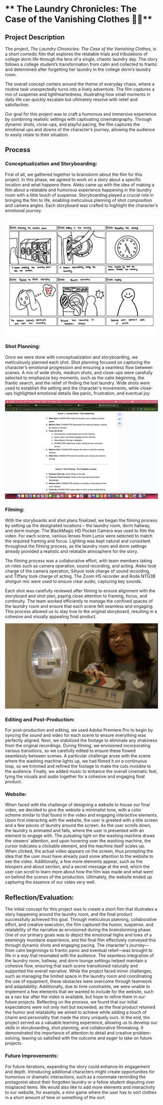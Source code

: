 
# ** The Laundry Chronicles: The Case of the Vanishing Clothes 🫧👕**


## **Project Description**

The project, *The Laundry Chronicles: The Case of the Vanishing Clothes*, is a short comedic film that explores the relatable trials and tribulations of college dorm life through the lens of a single, chaotic laundry day. The story follows a college student’s transformation from calm and collected to frantic and determined after forgetting her laundry in the college dorm’s laundry room. 

The overall concept centers around the theme of everyday chaos, where a routine task unexpectedly turns into a lively adventure. The film captures a mix of suspense and lightheartedness, illustrating how small moments in daily life can quickly escalate but ultimately resolve with relief and satisfaction.

Our goal for this project was to craft a humorous and immersive experience by combining realistic settings with captivating cinematography. Through dynamic shots, close-ups, and playful pacing, the film captures the emotional ups and downs of the character’s journey, allowing the audience to easily relate to their situation.


## **Process**

### **Conceptualization and Storyboarding:**

First of all, we gathered together to brainstorm about the film for this project. In this phase, we agreed to work on a story about a specific location and what happens there. Aleks came up with the idea of making a film about a relatable and humorous experience happening in the laundry room with a little touch of suspense. Storyboarding played a crucial role in bringing the film to life, enabling meticulous planning of shot composition and camera angles. Each storyboard was crafted to highlight the character’s emotional journey. 

![storyboard image](Documentation/storyboard.jpg)


### **Shot Planning:**

Once we were done with conceptualization and storyboarding, we meticulously planned each shot. Shot planning focused on capturing the character’s emotional progression and ensuring a seamless flow between scenes. A mix of wide shots, medium shots, and close-ups were carefully selected to emphasize key moments, such as the calm beginning, the frantic search, and the relief of finding the lost laundry. Wide shots were used to establish the setting and the character's movements, while close-ups highlighted emotional details like panic, frustration, and eventual joy.

![preplist image](Documentation/Preplist.png)

### **Filming:**

With the storyboards and shot plans finalized, we began the filming process by setting up the designated locations – the laundry room, dorm hallway, and dorm lounge. The BlackMagic HD Pocket Camera was used to film the video. For each scene, various lenses from Lumix were selected to match the required framing and focus. Lighting was kept natural and consistent throughout the filming process, as the laundry room and dorm settings already provided a realistic and relatable atmosphere for the story. 

The filming process was a collaborative effort, with team members taking on roles such as camera operation, sound recording, and acting. Aleks took charge of the camera operation, Sihyun took charge of sound recording, and Tiffany took charge of acting. The Zoom H5 recorder and Rode NTG3B shotgun mic were used to ensure clear audio, capturing key sounds. 

Each shot was carefully reviewed after filming to ensure alignment with the storyboard and shot plan, paying close attention to framing, focus, and continuity. The team worked efficiently to manage the confined spaces of the laundry room and ensure that each scene felt seamless and engaging. This process allowed us to stay true to the original storyboard, resulting in a cohesive and visually appealing final product.

![filming image](Documentation/filming.jpeg)


### **Editing and Post-Production:**
For post-production and editing, we used Adobe Premiere Pro to begin by syncing the sound and video for each scene to ensure everything was perfectly aligned. Next, we stabilized the footage to eliminate any shakiness from the original recordings. During filming, we envisioned incorporating various transitions, so we carefully edited to ensure these flowed seamlessly between scenes. A particular challenge arose with the scene where the washing machine lights up, we had filmed it on a continuous loop, so we trimmed and refined the footage to make the cuts invisible to the audience. Finally, we added music to enhance the overall cinematic feel, tying the visuals and audio together for a cohesive and engaging final product.

### **Website:**
When faced with the challenge of designing a website to house our final video, we decided to give the website a minimalist tone, with a color scheme similar to that found in the video and engaging interactive elements. Upon first interacting with the website, the user is greeted with a title screen and a few pieces of laundry around the screen. As the user scrolls down, the laundry is animated and falls, where the user is presented with an element to engage with. The pulsating light on the washing machine draws the viewers' attention, and upon hovering over the washing machine, the cursor indicates a clickable element, and the machine itself scales up. When clicked, the actual video appears on the screen, thus prompting the idea that the user must have already paid some attention to the website to see the video. Additionally, a few more elements appear, such as the bloopers and about section, and a secret message at the end, which the user can scroll to learn more about how the film was made and what went on behind the scenes of the production. Ultimately, the website ended up capturing the essence of our video very well.


## **Reflection/Evaluation:**
The initial concept for this project was to create a short film that illustrates a story happening around the laundry room, and the final product successfully achieved this goal. Through meticulous planning, collaborative effort, and creative execution, the film captured the humor, suspense, and relatability of the narrative as envisioned during the brainstorming phase.
One of our primary goals was to depict the emotional highs and lows of a seemingly mundane experience, and the final film effectively conveyed this through dynamic shots and engaging pacing. The character's journey—from calm beginnings to frantic panic and eventual relief—was brought to life in a way that resonated with the audience. The seamless integration of the laundry room, hallway, and dorm lounge settings helped maintain a cohesive flow, ensuring that each scene transitioned naturally and supported the overall narrative.
While the project faced minor challenges, such as managing the limited space in the laundry room and coordinating the use of equipment, these obstacles were overcome through teamwork and adaptability. Additionally, due to time constraints, we were unable to implement a few elements that we wanted to include for the website, such as a nav bar after the video is available, but hope to refine them in our future projects. Reflecting on the process, we found that our initial expectations were not only met but exceeded, as the final product retained the humor and relatability we aimed to achieve while adding a touch of charm and personality that made the story uniquely ours.
In the end, the project served as a valuable learning experience, allowing us to develop our skills in storyboarding, shot planning, and collaborative filmmaking. It demonstrated the importance of attention to detail and creative problem-solving, leaving us satisfied with the outcome and eager to take on future projects. 

### **Future Improvements:**
For future iterations, expanding the story could enhance its engagement and depth. Introducing additional characters might create opportunities for humorous or dramatic interactions, such as a roommate reminding the protagonist about their forgotten laundry or a fellow student disputing over misplaced items. We would also like to add more elements and interactivity to our website, for example, a mini-game where the user has to sort clothes in a short amount of time or something of the sort.


